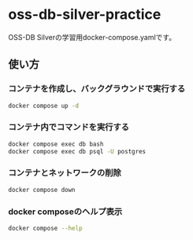 # oss-db-silver-practice

OSS-DB Silverの学習用docker-compose.yamlです。

## 使い方

### コンテナを作成し、バックグラウンドで実行する
```bash
docker compose up -d
```

### コンテナ内でコマンドを実行する
```bash
docker compose exec db bash
docker compose exec db psql -U postgres
```

### コンテナとネットワークの削除
```bash
docker compose down
```

### docker composeのヘルプ表示
```bash
docker compose --help
```
